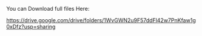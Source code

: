 You can Download full files Here:


https://drive.google.com/drive/folders/1WvGWN2u9F57ddFl42w7PnKfaw1g0xDfz?usp=sharing
